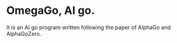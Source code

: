 # OmegaGo, AI go.

It is an AI go program written following the paper of AlphaGo and AlphaGoZero.



